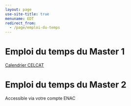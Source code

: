 ```yaml
---
layout: page
use-site-title: true
menuname: EDT
redirect_from:
  - /page/emploi-du-temps
---
```


# Emploi du temps du Master 1

[Calendrier CELCAT](https://edt.univ-tlse3.fr/calendar2/cal?vt=agendaWeek&et=group&fid0=MINDLIHM7CMA&fid1=MINDLIHM8CMA)

# Emploi du temps du Master 2

Accessible via votre compte ENAC



